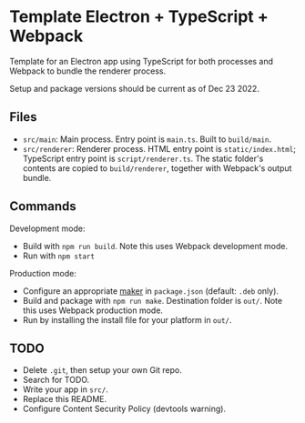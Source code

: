 # Template Electron + TypeScript + Webpack

Template for an Electron app using TypeScript for both processes and Webpack to bundle the renderer process.

Setup and package versions should be current as of Dec 23 2022.

## Files

- `src/main`: Main process. Entry point is `main.ts`. Built to `build/main`.
- `src/renderer`: Renderer process. HTML entry point is `static/index.html`; TypeScript entry point is `script/renderer.ts`. The static folder's contents are copied to `build/renderer`, together with Webpack's output bundle.

## Commands

Development mode:

- Build with `npm run build`. Note this uses Webpack development mode.
- Run with `npm start`

Production mode:

- Configure an appropriate [maker](https://www.electronforge.io/config/makers) in `package.json` (default: `.deb` only).
- Build and package with `npm run make`. Destination folder is `out/`. Note this uses Webpack production mode.
- Run by installing the install file for your platform in `out/`.

## TODO

- Delete `.git`, then setup your own Git repo.
- Search for TODO.
- Write your app in `src/`.
- Replace this README.
- Configure Content Security Policy (devtools warning).
